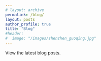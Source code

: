 ```yaml
---
# layout: archive
permalink: /blog/
layout: posts
author_profile: true
title: "Blog"
#header:
#  image: "/images/shenzhen_guoqing.jpg"
---
```


View the latest blog posts.
